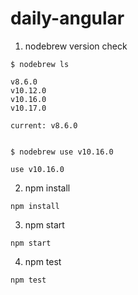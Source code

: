 # daily-angular

1. nodebrew version check
```
$ nodebrew ls

v8.6.0
v10.12.0
v10.16.0
v10.17.0

current: v8.6.0


$ nodebrew use v10.16.0

use v10.16.0

```

2. npm install
```
npm install
```

3. npm start
```
npm start
```

4. npm test
```
npm test
```
